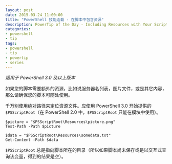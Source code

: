 ```yaml
---
layout: post
date: 2015-03-24 11:00:00
title: "PowerShell 技能连载 - 在脚本中包含资源"
description: PowerTip of the Day - Including Resources with Your Scripts
categories:
- powershell
- tip
tags:
- powershell
- tip
- powertip
- series
---
```

_适用于 PowerShell 3.0 及以上版本_

如果您的脚本需要额外的资源，比如说服务器名列表，图片文件，或是其它内容，那么请确保您的脚本可随处使用。

千万别使用绝对路径来定位资源文件。应使用 PowerShell 3.0 开始提供的 `$PSScriptRoot`（在 PowerShell 2.0 中，`$PSScriptRoot` 只能在模块中使用）。

    $picture = "$PSScriptRoot\Resources\picture.png"
    Test-Path -Path $picture
    
    $data = "$PSScriptRoot\Resources\somedata.txt"
    Get-Content -Path $data

`$PSScriptRoot` 总是指向脚本所在的目录（所以如果脚本尚未保存或是以交互式查询该变量，得到的结果是空）。

<!--本文国际来源：[Including Resources with Your Scripts](http://community.idera.com/powershell/powertips/b/tips/posts/including-resources-with-your-scripts)-->

